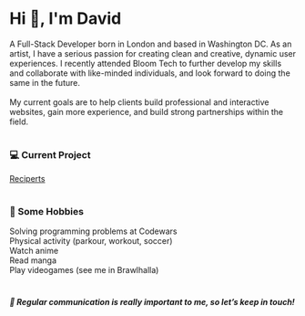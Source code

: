 # Hi 👋, I'm David

A Full-Stack Developer born in London and based in Washington DC. As an artist, I have a serious passion for creating clean and creative, dynamic user experiences. 
I recently attended Bloom Tech to further develop my skills and collaborate with like-minded individuals, and look forward to doing the same in the future. <br><br>
My current goals are to help clients build professional and interactive websites, gain more experience, and build strong partnerships within the field.
#

### 💻 Current Project
[Reciperts](https://github.com/Divici/reciperts)
#

### 📅 Some Hobbies <br>
Solving programming problems at Codewars <br>
Physical activity (parkour, workout, soccer) <br>
Watch anime <br>
Read manga <br>
Play videogames (see me in Brawlhalla) <br>
#

##### 💬 Regular communication is really important to me, so let’s keep in touch!
